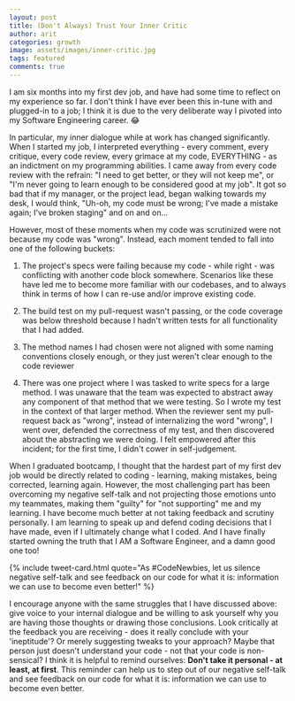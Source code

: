 ```yaml
---
layout: post
title: (Don't Always) Trust Your Inner Critic
author: arit
categories: growth
image: assets/images/inner-critic.jpg
tags: featured
comments: true
---
```


I am six months into my first dev job, and have had some time to reflect on my experience so far. I don't think I have ever been this in-tune with and plugged-in to a job; I think it is due to the very deliberate way I pivoted into my Software Engineering career. 😂

In particular, my inner dialogue while at work has changed significantly. When I started my job, I interpreted everything - every comment, every critique, every code review, every grimace at my code, EVERYTHING - as an indictment on my programming abilities. I came away from every code review with the refrain: "I need to get better, or they will not keep me", or "I'm never going to learn enough to be considered good at my job". It got so bad that if my manager, or the project lead, began walking towards my desk, I would think, "Uh-oh, my code must be wrong; I've made a mistake again; I've broken staging" and on and on...

However, most of these moments when my code was scrutinized were not because my code was "wrong". Instead, each moment tended to fall into one of the following buckets:

1. The project's specs were failing because my code - while right - was conflicting with another code block somewhere. Scenarios like these have led me to become more familiar with our codebases, and to always think in terms of how I can re-use and/or improve existing code.

2. The build test on my pull-request wasn't passing, or the code coverage was below threshold because I hadn't written tests for all functionality that I had added.

3. The method names I had chosen were not aligned with some naming conventions closely enough, or they just weren't clear enough to the code reviewer

4. There was one project where I was tasked to write specs for a large method. I was unaware that the team was expected to abstract away any component of that method that we were testing. So I wrote my test in the context of that larger method. When the reviewer sent my pull-request back as "wrong", instead of internalizing the word "wrong", I went over, defended the correctness of my test, and then discovered about the abstracting we were doing. I felt empowered after this incident; for the first time, I didn't cower in self-judgement.

When I graduated bootcamp, I thought that the hardest part of my first dev job would be directly related to coding - learning, making mistakes, being corrected, learning again. However, the most challenging part has been overcoming my  negative self-talk and not projecting those emotions unto my teammates, making them "guilty" for "not supporting" me and my learning. I have become much better at not taking feedback and scrutiny personally. I am learning to speak up and defend coding decisions that I have made, even if I ultimately change what I coded. And I have finally started owning the truth that I AM a Software Engineer, and a damn good one too!

{% include tweet-card.html quote="As #CodeNewbies, let us silence negative self-talk and see feedback on our code for what it is: information we can use to become even better!" %}

I encourage anyone with the same struggles that I have discussed above: give voice to your internal dialogue and be willing to ask yourself why you are having those thoughts or drawing those conclusions. Look critically at the feedback you are receiving - does it really conclude with your 'ineptitude'? Or merely suggesting tweaks to your approach? Maybe that person just doesn't understand your code - not that your code is non-sensical? I think it is helpful to remind ourselves: **Don't take it personal - at least, at first**. This reminder can help us to step out of our negative self-talk and see feedback on our code for what it is: information we can use to become even better.

